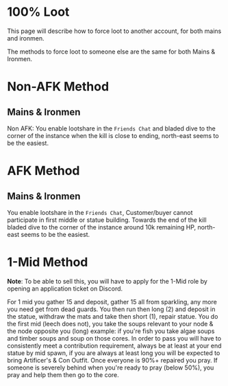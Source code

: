 # 100% Loot
This page will describe how to force loot to another account, for both mains and ironmen. 

The methods to force loot to someone else are the same for both Mains & Ironmen.

# Non-AFK Method
## Mains & Ironmen
Non AFK: You enable lootshare in the `Friends Chat` and bladed dive to the corner of the instance when the kill is close to ending, north-east seems to be the easiest.

# AFK Method
## Mains & Ironmen
You enable lootshare in the `Friends Chat`, Customer/buyer cannot participate in first middle or statue building. Towards the end of the kill bladed dive to the corner of the instance around 10k remaining HP, north-east seems to be the easiest.

# 1-Mid Method
__Note__: To be able to sell this, you will have to apply for the 1-Mid role by opening an application ticket on Discord.

For 1 mid you gather 15 and deposit, gather 15 all from sparkling, any more you need get from dead guards. You then run then long (2) and deposit in the statue, withdraw the mats and take then short (1), repair statue. You do the first mid (leech does not), you take the soups relevant to your node & the node opposite you (long) example: if you're fish you take algae soups and timber soups and soup on those cores. In order to pass you will have to consistently meet a contribution requirement, always be at least at your end statue by mid spawn, if you are always at least long you will be expected to bring Artificer's & Con Outfit. Once everyone is 90%+ repaired you pray. If someone is severely behind when you're ready to pray (below 50%), you pray and help them then go to the core.